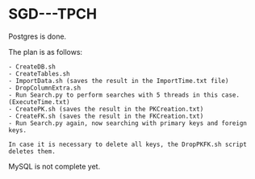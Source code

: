 # SGD---TPCH

Postgres is done.

The plan is as follows:

    - CreateDB.sh
    - CreateTables.sh
    - ImportData.sh (saves the result in the ImportTime.txt file)
    - DropColumnExtra.sh
    - Run Search.py ​​to perform searches with 5 threads in this case. (ExecuteTime.txt)
    - CreatePK.sh (saves the result in the PKCreation.txt)
    - CreateFK.sh (saves the result in the FKCreation.txt)
    - Run Search.py ​​again, now searching with primary keys and foreign keys.

    In case it is necessary to delete all keys, the DropPKFK.sh script deletes them.


MySQL is not complete yet.
